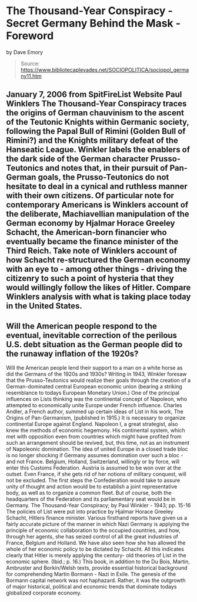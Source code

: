 # The Thousand-Year Conspiracy - Secret Germany Behind the Mask - Foreword 
by Dave Emory

> Source: https://www.bibliotecapleyades.net/SOCIOPOLITICA/sociopol_germany11.htm

January 7, 2006
from
SpitFireList Website
Paul Winklers
The Thousand-Year Conspiracy
traces the origins of German chauvinism to the
ascent of the Teutonic Knights within Germanic society, following the
Papal Bull of Rimini (Golden
Bull of Rimini?) and the
Knights military defeat of the Hanseatic League.
Winkler labels the enablers of the dark side of
the German character Prusso-Teutonics and notes that, in their pursuit of
Pan-German goals, the Prusso-Teutonics do not hesitate to deal in a
cynical and ruthless manner with their own citizens.
Of particular note for contemporary Americans is
Winklers account of the deliberate, Machiavellian manipulation of the
German economy by Hjalmar Horace Greeley Schacht, the
American-born financier who eventually became the finance minister of the
Third Reich.
Take note of Winklers account of how Schacht
re-structured the German economy with an eye to - among other things -
driving the citizenry to such a point of hysteria that they would willingly
follow the likes of Hitler.
Compare Winklers analysis with what is taking
place today in the United States.
-
Will the American people respond to the
eventual, inevitable correction of the perilous U.S. debt situation as the
German people did to the runaway inflation of the 1920s?
-
Will the American
people lend their support to a man on a white horse as did the Germans of
the 1920s and 1930s?
Writing in 1943, Winkler foresaw that the Prusso-Teutonics would realize
their goals through the creation of a German-dominated central European
economic union (bearing a striking resemblance to todays European Monetary
Union.)
One of the principal influences on Lists
thinking was the continental concept of Napoleon, who attempted to
economically unite Europe under French influence.
Charles Andler, a French author, summed up
certain ideas of List in his work, The Origins of Pan-Germanism,
(published in 1915.) It is necessary to organize continental Europe
against England. Napoleon I, a great strategist, also knew the methods
of economic hegemony.
His continental system, which met with
opposition even from countries which might have profited from such an
arrangement should be revived, but, this time, not as an instrument of
Napoleonic domination. The idea of united Europe in a closed trade bloc
is no longer shocking if Germany assumes domination over such a bloc -
and not France.
Belgium, Holland, Switzerland, willingly or
by force, will enter this Customs Federation. Austria is assumed to be
won over at the outset. Even France, if she gets rid of her notions of
military conquest, will not be excluded. The first steps the
Confederation would take to assure unity of thought and action would be
to establish a joint representative body, as well as to organize a
common fleet.
But of course, both the headquarters of the
Federation and its parliamentary seat would be in Germany.
The Thousand-Year Conspiracy; by Paul
Winkler - 1943; pp. 15-16
The policies of List were put into practice by
Hjalmar Horace Greeley Schacht, Hitlers finance minister.
Various firsthand reports have given us a
fairly accurate picture of the manner in which Nazi Germany is applying
the principle of economic collaboration to the occupied countries,
and how, through her agents, she has seized control of all the great
industries of France, Belgium and Holland.
We have also seen how she has allowed the
whole of her economic policy to be dictated by Schacht. All this
indicates clearly that Hitler is merely applying the century- old
theories of List in the economic sphere.
(Ibid.; p. 16.)
This book, in addition to the Du Bois,
Martin, Ambruster and Borkin/Welsh texts, provide essential historical
background for comprehending
Martin Bormann - Nazi in Exile.
The genesis of the Bormann capital network
was not haphazard.
Rather, it was the outgrowth of major
historical, political and economic trends that dominate todays globalized
corporate economy.
